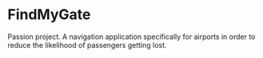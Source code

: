 # FindMyGate
Passion project. A navigation application specifically for airports in order to reduce the likelihood of passengers getting lost. 
